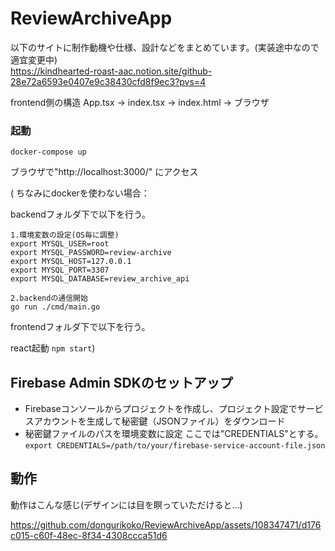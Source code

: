 # ReviewArchiveApp

以下のサイトに制作動機や仕様、設計などをまとめています。(実装途中なので適宜変更中)  
https://kindhearted-roast-aac.notion.site/github-28e72a6593e0407e9c38430cfd8f9ec3?pvs=4

frontend側の構造
App.tsx → index.tsx → index.html → ブラウザ

### 起動
`docker-compose up`

ブラウザで"http://localhost:3000/"
にアクセス

(
ちなみにdockerを使わない場合：

backendフォルダ下で以下を行う。
```
1.環境変数の設定(OS毎に調整)
export MYSQL_USER=root
export MYSQL_PASSWORD=review-archive
export MYSQL_HOST=127.0.0.1
export MYSQL_PORT=3307                                            
export MYSQL_DATABASE=review_archive_api

2.backendの通信開始
go run ./cmd/main.go
```
frontendフォルダ下で以下を行う。

react起動
`npm start`)

## Firebase Admin SDKのセットアップ
- Firebaseコンソールからプロジェクトを作成し、プロジェクト設定でサービスアカウントを生成して秘密鍵（JSONファイル）をダウンロード  
- 秘密鍵ファイルのパスを環境変数に設定
ここでは"CREDENTIALS"とする。
`export CREDENTIALS=/path/to/your/firebase-service-account-file.json`

## 動作
動作はこんな感じ(デザインには目を瞑っていただけると...)


https://github.com/dongurikoko/ReviewArchiveApp/assets/108347471/d176c015-c60f-48ec-8f34-4308ccca51d6


